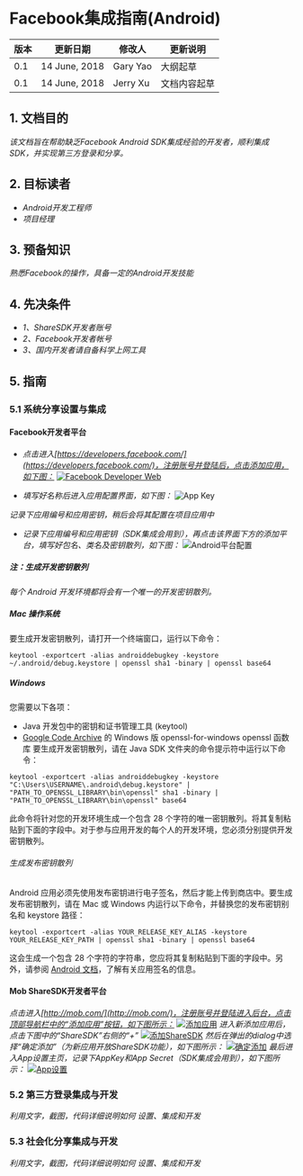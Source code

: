 # Facebook集成指南(Android)

|版本|更新日期|修改人|更新说明|
|----|-----------|--------------- |--------------- |
|0.1|14 June, 2018|Gary Yao|大纲起草|
|0.1|14 June, 2018|Jerry Xu|文档内容起草|


## 1. 文档目的
*该文档旨在帮助缺乏Facebook Android SDK集成经验的开发者，顺利集成SDK，并实现第三方登录和分享。*


## 2. 目标读者
* *Android开发工程师*
* *项目经理*



## 3. 预备知识
*熟悉Facebook的操作，具备一定的Android开发技能*



## 4. 先决条件
* *1、ShareSDK开发者账号*
* *2、Facebook开发者帐号*
* *3、国内开发者请自备科学上网工具*



## 5. 指南

### 5.1 系统分享设置与集成

#### Facebook开发者平台
* *点击进入[https://developers.facebook.com/](https://developers.facebook.com/)，注册账号并登陆后，点击添加应用，如下图：*
[![Facebook Developer Web](/images/1404CEDD-58D8-4FE0-A081-D6EB0F71920C.png)](https://developers.facebook.com/)

* *填写好名称后进入应用配置界面，如下图：*
![App Key](/images/7468706D-F507-4696-9F13-AAB221E0D1A1.png)

*记录下应用编号和应用密钥，稍后会将其配置在项目应用中*

* *记录下应用编号和应用密钥（SDK集成会用到），再点击该界面下方的添加平台，填写好包名、类名及密钥散列，如下图：*
![Android平台配置](/images/24966215-18D9-474C-A91B-3FC77A48DA59.png)

##### *注：生成开发密钥散列*
*每个 Android 开发环境都将会有一个唯一的开发密钥散列。*
##### *Mac 操作系统*
要生成开发密钥散列，请打开一个终端窗口，运行以下命令：
```      
keytool -exportcert -alias androiddebugkey -keystore ~/.android/debug.keystore | openssl sha1 -binary | openssl base64
```
##### *Windows*
您需要以下各项：
* Java 开发包中的密钥和证书管理工具 (keytool)
* [Google Code Archive](https://code.google.com/archive/p/openssl-for-windows/downloads) 的 Windows 版 openssl-for-windows openssl 函数库
要生成开发密钥散列，请在 Java SDK 文件夹的命令提示符中运行以下命令：
```
keytool -exportcert -alias androiddebugkey -keystore "C:\Users\USERNAME\.android\debug.keystore" | "PATH_TO_OPENSSL_LIBRARY\bin\openssl" sha1 -binary | "PATH_TO_OPENSSL_LIBRARY\bin\openssl" base64
```
此命令将针对您的开发环境生成一个包含 28 个字符的唯一密钥散列。将其复制粘贴到下面的字段中。对于参与应用开发的每个人的开发环境，您必须分别提供开发密钥散列。
###### 生成发布密钥散列
Android 应用必须先使用发布密钥进行电子签名，然后才能上传到商店中。要生成发布密钥散列，请在 Mac 或 Windows 内运行以下命令，并替换您的发布密钥别名和 keystore 路径：
```
keytool -exportcert -alias YOUR_RELEASE_KEY_ALIAS -keystore YOUR_RELEASE_KEY_PATH | openssl sha1 -binary | openssl base64
```
这会生成一个包含 28 个字符的字符串，您应将其复制粘贴到下面的字段中。另外，请参阅 [Android 文档](https://developer.android.com/tools/publishing/app-signing.html)，了解有关应用签名的信息。

#### Mob ShareSDK开发者平台
*点击进入[http://mob.com/](http://mob.com/)，注册账号并登陆进入后台，点击顶部导航栏中的“添加应用”按钮，如下图所示：*
[![添加应用](/images/047A3651-EBF7-418D-96C9-59AFD05B17C6.png)](http://dashboard.mob.com/#!/index)
*进入新添加应用后，点击下图中的“ShareSDK”右侧的“+”*
[![添加ShareSDK](/images/AF346DEA-57C3-40AA-9F41-D40DD93783C9.png)](http://dashboard.mob.com/#!/setup/app)
*然后在弹出的dialog中选择“确定添加”（为新应用开放ShareSDK功能），如下图所示：*
[![确定添加](/images/3B0EDE9E-FA56-4538-93D0-F33D2798AFE1.png)](http://dashboard.mob.com/#!/setup/app)
*最后进入App设置主页，记录下AppKey和App Secret（SDK集成会用到），如下图所示：*
[![App设置](/images/5F5B4845-F9C0-4DFD-9BFB-FE35833F45E2.png)](http://dashboard.mob.com/#!/setup/app)

### 5.2 第三方登录集成与开发
*利用文字，截图，代码详细说明如何 设置、集成和开发*




### 5.3 社会化分享集成与开发
*利用文字，截图，代码详细说明如何 设置、集成和开发*



